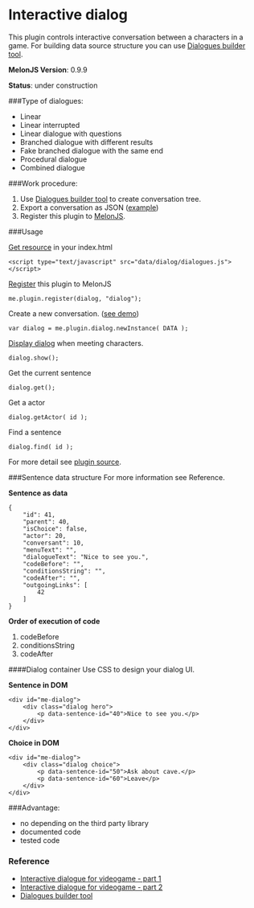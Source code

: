 # Interactive dialog
This plugin controls interactive conversation between a characters in a game. For building data source structure you can use [Dialogues builder tool](http://kibo.github.com/dialoguesBuilder/).

**MelonJS Version**: 0.9.9

**Status**: under construction

###Type of dialogues:
- Linear
- Linear interrupted
- Linear dialogue with questions
- Branched dialogue with different results
- Fake branched dialogue with the same end
- Procedural dialogue
- Combined dialogue

###Work procedure:
1. Use [Dialogues builder tool](http://kibo.github.com/dialoguesBuilder/) to create conversation tree.
2. Export a conversation as JSON ([example](https://github.com/Kibo/melonjs-cookbook/blob/master/cookbook/interactiveDialog/demo/data/dialog/dialogues.js))
3. Register this plugin to [MelonJS](http://melonjs.org/).

###Usage

[Get resource](https://github.com/Kibo/melonjs-cookbook/blob/master/cookbook/interactiveDialog/demo/index.html#L23) in your index.html 
```
<script type="text/javascript" src="data/dialog/dialogues.js"></script>
```

[Register](https://github.com/Kibo/melonjs-cookbook/blob/master/cookbook/interactiveDialog/demo/js/game.js#L36) this plugin to MelonJS
```
me.plugin.register(dialog, "dialog");
```

Create a new conversation. ([see demo](https://github.com/Kibo/melonjs-cookbook/blob/master/cookbook/interactiveDialog/demo/js/entities/entities.js#L210))
```
var dialog = me.plugin.dialog.newInstance( DATA );
```

[Display dialog](https://github.com/Kibo/melonjs-cookbook/blob/master/cookbook/interactiveDialog/demo/js/entities/entities.js#L145) when meeting characters.
```
dialog.show();
```

Get the current sentence
```
dialog.get();
```

Get a actor
```
dialog.getActor( id );
```

Find a sentence
```
dialog.find( id );
```

For more detail see [plugin source](https://github.com/Kibo/melonjs-cookbook/blob/master/cookbook/interactiveDialog/source/dialog.js).

###Sentence data structure
For more information see Reference.

**Sentence as data**
```
{
	"id": 41,
	"parent": 40,
	"isChoice": false,
	"actor": 20,
	"conversant": 10,
	"menuText": "",
	"dialogueText": "Nice to see you.",
	"codeBefore": "",
	"conditionsString": "",	
	"codeAfter": "",
	"outgoingLinks": [
		42
	]
}
```

**Order of execution of code**

1. codeBefore
2. conditionsString
3. codeAfter


####Dialog container
Use CSS to design your dialog UI.

**Sentence in DOM**
```
<div id="me-dialog">
	<div class="dialog hero">
		<p data-sentence-id="40">Nice to see you.</p>
	</div>
</div>
```

**Choice in DOM**
```
<div id="me-dialog">
	<div class="dialog choice">
		<p data-sentence-id="50">Ask about cave.</p>
		<p data-sentence-id="60">Leave</p>
	</div>
</div>
```

###Advantage:
- no depending on the third party library
- documented code
- tested code

### Reference
- [Interactive dialogue for videogame - part 1](http://tomasjurman.blogspot.cz/2013/02/interactive-dialogue-for-html5-game.html)
- [Interactive dialogue for videogame - part 2](http://tomasjurman.blogspot.cz/2013/03/interactive-dialogue-for-html5-game.html)
- [Dialogues builder tool](http://kibo.github.com/dialoguesBuilder/)

